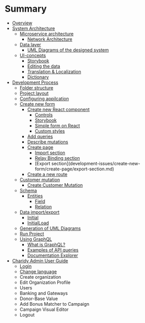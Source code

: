 # Summary

* [Overview](README.md)
* [System Architecture](system-architecture/system-architecture.md)
  * [Microservice architecture](system-architecture/microservice/microservice.md)
    * [Network Architecture](system-architecture/microservice/network-architecture.md)
  * [Data layer](system-architecture/data-layer/data-layer.md)
    * [UML Diagrams of the designed system](system-architecture/data-layer/uml-diagrams-of-the-designed-system.md)
  * [UI-concepts](system-architecture/ui/ui.md)
    * [Storybook](system-architecture/ui/storybook.md)
    * [Editing the data](system-architecture/ui/editing-the-data.md)
    * [Translation & Localization](system-architecture/ui/translation--localization.md)
    * [Dictionary](system-architecture/ui/dictionary.md)
* [Development Process](development-issues/development-process.md)
  * [Folder structure](development-issues/folder-structure.md)
  * [Project layout](development-issues/project-layout.md)
  * [Configuring appilcation](development-issues/folder-structure/config.md)
  * [Create new form](development-issues/create-new-form.md)
    * [Create new React component](development-issues/create-new-form/create-new-react-component.md)
      * [Controls](development-issues/create-new-form/create-new-react-component/controls.md)
      * [Storybook](development-issues/create-new-form/create-new-react-component/storybook.md)
      * [Simple form on React](development-issues/create-new-form/create-new-react-component/simple-form-on-react.md)
      * [Custom styles](development-issues/create-new-form/create-new-react-component/custom-styles.md)
    * [Add queries](development-issues/create-new-form/add-queries.md)
    * [Describe mutations](development-issues/create-new-form/describe-mutations.md)
    * [Create page](development-issues/create-new-form/create-page.md)
      * [Import section](development-issues/create-new-form/create-page/import-section.md)
      * [Relay Binding section](development-issues/create-new-form/create-page/relay-binding-section.md)
      * [Export section](development-issues/create-new-form/create-page/export-section.md\)
    * [Create a new route](development-issues/create-new-form/create-new-route.md)
  * [Customer mutation](development-issues/customer-mutation.md)
    * [Create Customer Mutation](development-issues/customer-mutation/create-customer-mutation.md)
  * [Schema](development-issues/update-schema.md)
    * [Entities](development-issues/update-schema/entities.md)
      * [Field](development-issues/update-schema/entities/fields.md)
      * [Relation](development-issues/update-schema/entities/relation.md)
  * [Data import/export](development-issues/dump-data.md)
    * [Initial](development-issues/dump-data/loaderconfig.md)
    * [InitialLoad](development-issues/dump-data/queries.md)
  * [Generation of UML Diagrams](development-issues/generation-of-uml-diagrams.md)
  * [Run Project](development-issues/run-project.md)
  * [Using GraphQL](development-issues/working-with-graphiql.md)
    * [What is GraphQL?](development-issues/working-with-graphiql/what-is-graphiql.md)
    * [Examples of API queries](development-issues/working-with-graphiql/examples-of-api-queries.md)
    * [Documentation Explorer](development-issues/working-with-graphiql/documentation-explorer.md)
* [Charidy Admin User Guide](charidy-admin-user-guide.md)
  * [Login](charidy-admin-user-guide/login.md)
  * [Change language](charidy-admin-user-guide/change-language.md)
  * Create organization
  * Edit Organization Profile
  * Users
  * Banking and Gateways
  * Donor-Base Value
  * Add Bonus Matcher to Campaign
  * Campaign Visual Editor
  * Logout

